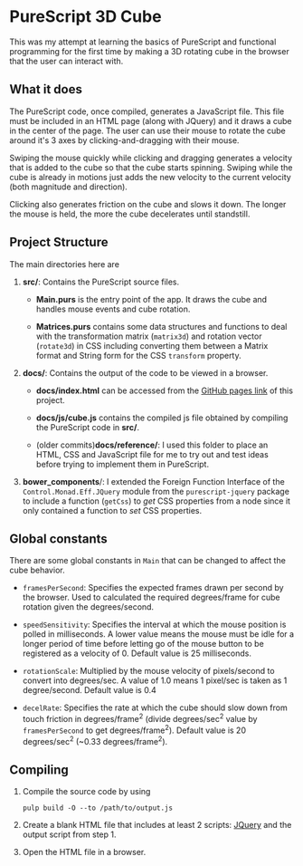 # PureScript 3D Cube


This was my attempt at learning the basics of PureScript and functional programming for the first time by making a 3D rotating cube in the browser that the user can interact with.

## What it does
The PureScript code, once compiled, generates a JavaScript file. This file must be included in an HTML page (along with JQuery) and it draws a cube in the center of the page. The user can use their mouse to rotate the cube around it's 3 axes by clicking-and-dragging with their mouse.

Swiping the mouse quickly while clicking and dragging generates a velocity that is added to the cube so that the cube starts spinning. Swiping while the cube is already in motions just adds the new velocity to the current velocity (both magnitude and direction).

Clicking also generates friction on the cube and slows it down. The longer the mouse is held, the more the cube decelerates until standstill.

## Project Structure
The main directories here are
1. **src/**: Contains the PureScript source files. 

     * **Main.purs** is the entry point of the app. It draws the cube and handles mouse events and cube rotation. 
  
     * **Matrices.purs** contains some data structures and functions to deal with the transformation matrix (`matrix3d`) and rotation vector (`rotate3d`)  in CSS including converting them between a Matrix format and String form for the CSS `transform` property.
2. **docs/**: Contains the output of the code to be viewed in a browser.
    
     * **docs/index.html** can be accessed from the [GitHub pages link](https://github.com/tanweerhossain/cube_rotation_by_purescript) of this project.
     
     * **docs/js/cube.js** contains the compiled js file obtained by compiling the PureScript code in **src/**.
     
     * (older commits)**docs/reference/**: I used this folder to place an HTML, CSS and JavaScript file for me to try out and test ideas before trying to implement them in PureScript.
3. **bower_components**/: I extended the Foreign Function Interface of the `Control.Monad.Eff.JQuery` module from the `purescript-jquery` package to include a function (`getCss`) to *get* CSS properties from a node since it only contained a function to *set* CSS properties.

## Global constants
There are some global constants in `Main` that can be changed to affect the cube behavior.
* `framesPerSecond`: Specifies the expected frames drawn per second by the browser. Used to calculated the required degrees/frame for cube rotation given the degrees/second.
* `speedSensitivity`: Specifies the interval at which the mouse position is polled in milliseconds. A lower value means the mouse must be idle for a longer period of time before letting go of the mouse button to be registered as a velocity of 0. Default value is 25 milliseconds.
* `rotationScale`: Multiplied by the mouse velocity of pixels/second to convert into degrees/sec. A value of 1.0 means 1 pixel/sec is taken as 1 degree/second. Default value is 0.4

* `decelRate`: Specifies the rate at which the cube should slow down from touch friction in degrees/frame<sup>2</sup> (divide degrees/sec<sup>2</sup> value by `framesPerSecond` to get degrees/frame<sup>2</sup>). Default value is 20 degrees/sec<sup>2</sup> (~0.33 degrees/frame<sup>2</sup>).

## Compiling
1. Compile the source code by using
    ```
    pulp build -O --to /path/to/output.js
    ```

2. Create a blank HTML file that includes at least 2 scripts: [JQuery](https://jquery.com/download/) and the output script from step 1.
3. Open the HTML file in a browser.
